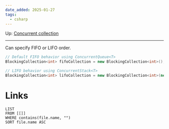 ```yaml
---
date_added: 2025-01-27
tags:
  - csharp
---
```

Up: [Concurrent collection](Concurrent%20collection.md)
___
 Can specify FIFO or LIFO order. 
 ```cs
 // Default FIFO behavior using ConcurrentQueue<T>
BlockingCollection<int> fifoCollection = new BlockingCollection<int>();

// LIFO behavior using ConcurrentStack<T>
BlockingCollection<int> lifoCollection = new BlockingCollection<int>(new ConcurrentStack<int>());
```
# Links
```dataview
LIST
FROM [[]]
WHERE contains(file.name, "")
SORT file.name ASC
```
